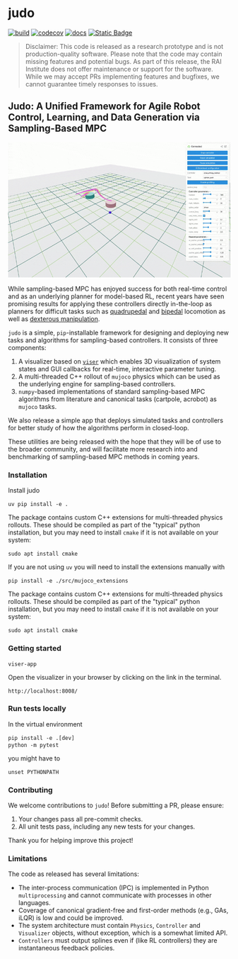 # judo
[![build](https://github.com/bdaiinstitute/judo/actions/workflows/build.yml/badge.svg)](https://github.com/bdaiinstitute/judo/actions/workflows/build.yml)
[![codecov](https://codecov.io/gh/bdaiinstitute/judo/graph/badge.svg?token=3GGYCZM2Y2)](https://codecov.io/gh/bdaiinstitute/judo)
[![docs](https://github.com/bdaiinstitute/judo/actions/workflows/docs.yml/badge.svg)](https://github.com/bdaiinstitute/judo/actions/workflows/docs.yml)
[![Static Badge](https://img.shields.io/badge/documentation-latest-8A2BE2)](https://bdaiinstitute.github.io/judo)

> Disclaimer: This code is released as a research prototype and is not
> production-quality software. Please note that the code may contain
> missing features and potential bugs. As part of this release, the
> RAI Institute does not offer maintenance or support for the software.
> While we may accept PRs implementing features and bugfixes, we cannot
> guarantee timely responses to issues.

## Judo: A Unified Framework for Agile Robot Control, Learning, and Data Generation via Sampling-Based MPC

![judo](docs/source/_static/images/judo.gif)

While sampling-based MPC has enjoyed success for both real-time control and as an underlying planner
for model-based RL, recent years have seen promising results for applying these controllers directly
in-the-loop as planners for difficult tasks such as [quadrupedal](https://lecar-lab.github.io/dial-mpc/)
and [bipedal](https://johnzhang3.github.io/mujoco_ilqr/) locomotion as well as
[dexterous manipulation](caltech-amber.github.io/drop/).

`judo` is a simple, `pip`-installable framework for designing and deploying new tasks and algorithms
for sampling-based controllers. It consists of three components:
1. A visualizer based on [`viser`](https://github.com/nerfstudio-project/viser) which enables
3D visualization of system states and GUI callbacks for real-time, interactive parameter tuning.
2. A multi-threaded C++ rollout of `mujoco` physics which can be used as the underlying engine
for sampling-based controllers.
3. `numpy`-based implementations of standard sampling-based MPC algorithms from literature and
canonical tasks (cartpole, acrobot) as `mujoco` tasks.

We also release a simple app that deploys simulated tasks and controllers for better study of how the
algorithms perform in closed-loop.

These utilities are being released with the hope that they will be of use to the broader community,
and will facilitate more research into and benchmarking of sampling-based MPC methods in coming years.

### Installation
Install judo
```
uv pip install -e .
```

The package contains custom C++ extensions for multi-threaded physics rollouts. These
should be compiled as part of the "typical" python installation, but you may need to
install `cmake` if it is not available on your system:
```
sudo apt install cmake
```

If you are not using `uv` you will need to install the extensions manually with
```
pip install -e ./src/mujoco_extensions
```

The package contains custom C++ extensions for multi-threaded physics rollouts. These
should be compiled as part of the "typical" python installation, but you may need to
install `cmake` if it is not available on your system:
```
sudo apt install cmake
```

### Getting started
```
viser-app
```
Open the visualizer in your browser by clicking on the link in the terminal.
```
http://localhost:8008/
```

### Run tests locally
In the virtual environment
```
pip install -e .[dev]
python -m pytest
```
you might have to
```
unset PYTHONPATH
```

### Contributing

We welcome contributions to `judo`! Before submitting a PR, please ensure:
1.  Your changes pass all pre-commit checks.
2.  All unit tests pass, including any new tests for your changes.

Thank you for helping improve this project!

### Limitations
The code as released has several limitations:
* The inter-process communication (IPC) is implemented in Python `multiprocessing`
    and cannot communicate with processes in other languages.
* Coverage of canonical gradient-free and first-order methods (e.g., GAs, iLQR)
    is low and could be improved.
* The system architecture must contain `Physics`, `Controller` and `Visualizer` objects,
    without exception, which is a somewhat limited API.
* `Controllers` must output splines even if (like RL controllers) they are instantaneous
    feedback policies.
